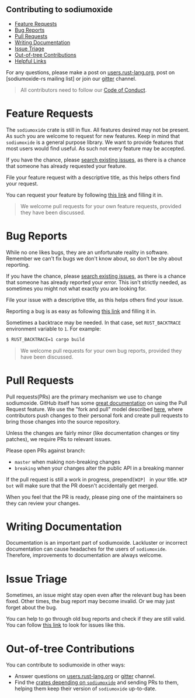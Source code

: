 
Contributing to sodiumoxide
---
* [Feature Requests](#feature-requests)
* [Bug Reports](#bug-reports)
* [Pull Requests](#pull-requests)
* [Writing Documentation](#writing-documentation)
* [Issue Triage](#issue-triage)
* [Out-of-tree Contributions](#out-of-tree-contributions)
* [Helpful Links](#helpful-links)

For any questions, please make a post on [users.rust-lang.org][u-r-l-o], post
on [sodiumoxide-rs mailing list] or join our [gitter] channel.

> All contributors need to follow our [Code of Conduct].

[Code of Conduct]: CODE_OF_CONDUCT.md

# Feature Requests
[Feature Requests]: #feature-requests

The `sodiumoxide` crate is still in flux. All features desired may not be present. As
such you are welcome to request for new features. Keep in mind that `sodiumoxide` is
a general purpose library. We want to provide features that most users would
find useful. As such not every feature may be accepted.

If you have the chance, please [search existing issues], as there is a chance
that someone has already requested your feature.

File your feature request with a descriptive title, as this helps others find
your request.

You can request your feature by following [this link][Feature Request Link] and
filling it in. 

> We welcome pull requests for your own feature requests, provided they have
been discussed.

[Feature Request Link]: https://github.com/sodiumoxide/sodiumoxide/issues/new?template=Feature_request.md

# Bug Reports
[Bug Reports]: #bug-reports

While no one likes bugs, they are an unfortunate reality in software. Remember
we can't fix bugs we don't know about, so don't be shy about reporting.

If you have the chance, please [search existing issues], as there is a chance
that someone has already reported your error. This isn't strictly needed, as
sometimes you might not what exactly you are looking for.

File your issue with a descriptive title, as this helps others find your issue.

Reporting a bug is as easy as following [this link][Bug Report Link] and
filling it in.

Sometimes a backtrace may be needed. In that case, set `RUST_BACKTRACE`
environment variable to `1`. For example:

```bash
$ RUST_BACKTRACE=1 cargo build
```

> We welcome pull requests for your own bug reports, provided they have been
discussed.

[Bug Report Link]: https://github.com/sodiumoxide/sodiumoxide/issues/new?template=Bug_report.md

# Pull Requests
[Pull Requests]: #pull-requests

Pull requests(PRs) are the primary mechanism we use to change sodiumoxide. GitHub itself
has some [great documentation] on using the Pull Request feature. We use the
"fork and pull" model described [here][fnp], where contributors push changes to
their personal fork and create pull requests to bring those changes into the
source repository.

Unless the changes are fairly minor (like documentation changes or tiny
patches), we require PRs to relevant issues.

Please open PRs against branch:
* `master` when making non-breaking changes 
* `breaking` when your changes alter the public API in a breaking manner

If the pull request is still a work in progress, prepend`[WIP] ` in your 
title. `WIP bot` will make sure that the PR doesn't accidentally get merged.

When you feel that the PR is ready, please ping one of the maintainers so
they can review your changes.

[great documentation]: https://help.github.com/articles/about-pull-requests/
[fnp]: https://help.github.com/articles/about-collaborative-development-models/

# Writing Documentation
[Writing Documentation]: #writing-documentation

Documentation is an important part of sodiumoxide. Lackluster or incorrect
documentation can cause headaches for the users of `sodiumoxide`. Therefore,
improvements to documentation are always welcome.


# Issue Triage
[Issue Triage]: #issue-triage

Sometimes, an issue might stay open even after the relevant bug has been fixed.
Other times, the bug report may become invalid. Or we may just forget about the
bug.

You can help to go through old bug reports and check if they are still valid.
You can follow [this link][lrus] to look for issues like this.

[lrus]: https://github.com/sodiumoxide/sodiumoxide/issues?q=is%3Aissue+is%3Aopen+sort%3Aupdated-asc

# Out-of-tree Contributions
[Out-of-tree Contributions]: #out-of-tree-contributions

You can contribute to sodiumoxide in other ways:

* Answer questions on [users.rust-lang.org][u-r-l-o] or
[gitter] channel.
* Find the [crates depending on `sodiumoxide`][dependent] and sending PRs to them,
helping them keep their version of `sodiumoxide` up-to-date.

[dependent]: https://crates.io/crates/sodiumoxide/reverse_dependencies



[u-r-l-o]: https://users.rust-lang.org
[gitter]: https://gitter.im/sodiumoxide-rs/Lobby
[search existing issues]: https://github.com/sodiumoxide/sodiumoxide/search?q=&type=Issues&utf8=%E2%9C%93
